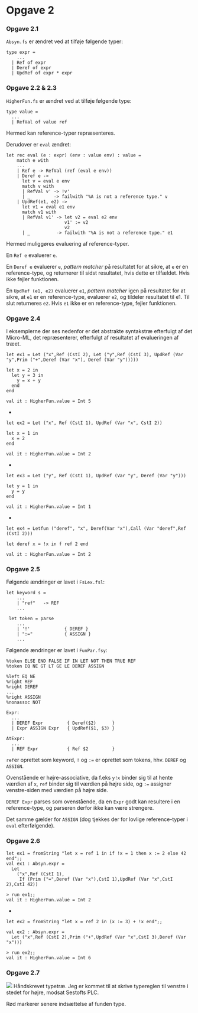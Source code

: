 # Opgave 2

### Opgave 2.1
```Absyn.fs``` er ændret ved at tilføje følgende typer:

	type expr =
        ...
      | Ref of expr
      | Deref of expr
      | UpdRef of expr * expr

### Opgave 2.2 & 2.3
```HigherFun.fs``` er ændret ved at tilføje følgende type:

	type value =
	  ...      
	  | RefVal of value ref

Hermed kan reference-typer repræsenteres.

Derudover er ```eval``` ændret: 

	let rec eval (e : expr) (env : value env) : value =
		match e with
		...
		| Ref e -> RefVal (ref (eval e env))
		| Deref e ->
		  let v = eval e env
		  match v with
		  | RefVal v' -> !v'
		  | _         -> failwith "%A is not a reference type." v
		| UpdRef(e1, e2) ->
		  let v1 = eval e1 env
		  match v1 with
		  | RefVal v1' -> let v2 = eval e2 env
		                  v1' := v2
		                  v2
		  | _          -> failwith "%A is not a reference type." e1

Hermed muliggøres evaluering af reference-typer. 

En ```Ref e``` evaluerer ```e```. 

En ```Deref e``` evaluerer ```e```, _pattern matcher_ på resultatet for at sikre, at ```e``` er en reference-type, og returnerer til sidst resultatet, hvis dette er tilfældet. Hvis ikke fejler funktionen. 

En ```UpdRef (e1, e2)``` evaluerer ```e1```, _pattern matcher_ igen på resultatet for at sikre, at ```e1``` er en reference-type, evaluerer ```e2```, og tildeler resultatet til e1. Til slut returneres ```e2```. Hvis ```e1``` ikke er en reference-type, fejler funktionen. 

### Opgave 2.4
I eksemplerne der ses nedenfor er det abstrakte syntakstræ efterfulgt af det Micro-ML, det repræsenterer, efterfulgt af resultatet af evalueringen af træet. 

	let ex1 = Let ("x",Ref (CstI 2), Let ("y",Ref (CstI 3), UpdRef (Var "y",Prim ("+",Deref (Var "x"), Deref (Var "y")))))
	
	let x = 2 in 
	  let y = 3 in 
	    y = x + y
	  end
	end

    val it : HigherFun.value = Int 5
-


    let ex2 = Let ("x", Ref (CstI 1), UpdRef (Var "x", CstI 2))
    
    let x = 1 in 
      x = 2
    end   
    
    val it : HigherFun.value = Int 2
-
	       
	let ex3 = Let ("y", Ref (CstI 1), UpdRef (Var "y", Deref (Var "y")))	
	
	let y = 1 in 
	  y = y
	end
	
	val it : HigherFun.value = Int 1
-
	    
	let ex4 = Letfun ("deref", "x", Deref(Var "x"),Call (Var "deref",Ref (CstI 2)))
	
	let deref x = !x in f ref 2 end
	
	val it : HigherFun.value = Int 2

### Opgave 2.5
Følgende ændringer er lavet i ```FsLex.fsl```:

    let keyword s = 
        ...
	    | "ref"   -> REF
        ...
	    
	 let token = parse
	    ...
	    | '!'             { DEREF }
	    | ":="            { ASSIGN }
	    ...

Følgende ændringer er lavet i ```FunPar.fsy```:

	%token ELSE END FALSE IF IN LET NOT THEN TRUE REF
	%token EQ NE GT LT GE LE DEREF ASSIGN
	
	%left EQ NE
	%right REF
	%right DEREF
	...
	%right ASSIGN
	%nonassoc NOT
	
	Expr: 
	  ...
	  | DEREF Expr         { Deref($2)      }
	  | Expr ASSIGN Expr   { UpdRef($1, $3) }
	  
	AtExpr:
	  ...
	  | REF Expr           { Ref $2         }

```ref```er oprettet som keyword, ```!``` og ```:=``` er oprettet som tokens, hhv. ```DEREF``` og ```ASSIGN```.

Ovenstående er højre-associative, da f.eks ```y!x``` binder sig til at hente værdien af ```x```, ```ref``` binder sig til værdien på højre side, og ```:=``` assigner venstre-siden med værdien på højre side. 

```DEREF Expr``` parses som ovenstående, da en ```Expr``` godt kan resultere i en reference-type, og parseren derfor ikke kan være strengere. 

Det samme gælder for ```ASSIGN``` (dog tjekkes der for lovlige reference-typer i ```eval``` efterfølgende).

### Opgave 2.6
	let ex1 = fromString "let x = ref 1 in if !x = 1 then x := 2 else 42 end";;
	val ex1 : Absyn.expr =
	  Let
	    ("x",Ref (CstI 1),
	     If (Prim ("=",Deref (Var "x"),CstI 1),UpdRef (Var "x",CstI 2),CstI 42))
	
	> run ex1;;
	val it : HigherFun.value = Int 2

-

	let ex2 = fromString "let x = ref 2 in (x := 3) + !x end";;
	
	val ex2 : Absyn.expr =
	  Let ("x",Ref (CstI 2),Prim ("+",UpdRef (Var "x",CstI 3),Deref (Var "x")))
	
	> run ex2;;  
	val it : HigherFun.value = Int 6


### Opgave 2.7
![](img.jpg)
Håndskrevet typetræ. Jeg er kommet til at skrive typereglen til venstre i stedet for højre, modsat Sestofts PLC.  

Rød markerer senere indsættelse af funden type.